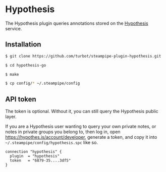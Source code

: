 # Hypothesis

The Hypothesis plugin queries annotations stored on the [Hypothesis](https://hypothes.is) service.

## Installation

```bash
$ git clone https://github.com/turbot/steampipe-plugin-hypothesis.git

$ cd hypothesis-go

$ make

$ cp config/* ~/.steampipe/config
```

## API token

The token is optional. Without it, you can still query the Hypothesis public layer. 

If you are a Hypothesis user wanting to query your own private notes, or notes in private groups you belong to, then log in, open https://hypothes.is/account/developer, generate a token, and copy it into `~/.steampipe/config/hypothesis.spc` like so.

  ```hcl
  connection "hypothesis" {
    plugin  = "hypothesis"
    token   = "6879-35....3df5"
  }
```
